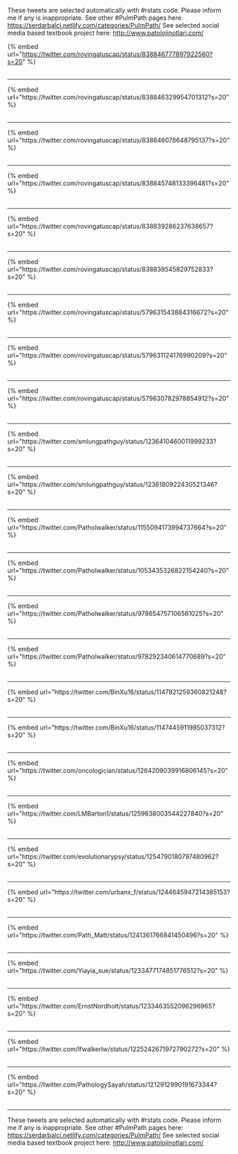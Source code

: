 

These tweets are selected automatically with #rstats code. Please inform me if any is inappropriate.
See other #PulmPath pages here: https://serdarbalci.netlify.com/categories/PulmPath/ 
See selected social media based textbook project here: http://www.patolojinotlari.com/

{% embed url="https://twitter.com/rovingatuscap/status/838846777897922560?s=20" %}<br>
<br>
<hr>
{% embed url="https://twitter.com/rovingatuscap/status/838846329954701312?s=20" %}<br>
<br>
<hr>
{% embed url="https://twitter.com/rovingatuscap/status/838846078648795137?s=20" %}<br>
<br>
<hr>
{% embed url="https://twitter.com/rovingatuscap/status/838845748133396481?s=20" %}<br>
<br>
<hr>
{% embed url="https://twitter.com/rovingatuscap/status/838839286237638657?s=20" %}<br>
<br>
<hr>
{% embed url="https://twitter.com/rovingatuscap/status/838838545829752833?s=20" %}<br>
<br>
<hr>
{% embed url="https://twitter.com/rovingatuscap/status/579631543884316672?s=20" %}<br>
<br>
<hr>
{% embed url="https://twitter.com/rovingatuscap/status/579631124176990209?s=20" %}<br>
<br>
<hr>
{% embed url="https://twitter.com/rovingatuscap/status/579630782978854912?s=20" %}<br>
<br>
<hr>
{% embed url="https://twitter.com/smlungpathguy/status/1236410460011999233?s=20" %}<br>
<br>
<hr>
{% embed url="https://twitter.com/smlungpathguy/status/1236180922430521346?s=20" %}<br>
<br>
<hr>
{% embed url="https://twitter.com/Patholwalker/status/1155094173994737664?s=20" %}<br>
<br>
<hr>
{% embed url="https://twitter.com/Patholwalker/status/1053435326822154240?s=20" %}<br>
<br>
<hr>
{% embed url="https://twitter.com/Patholwalker/status/978654757106561025?s=20" %}<br>
<br>
<hr>
{% embed url="https://twitter.com/Patholwalker/status/978292340614770689?s=20" %}<br>
<br>
<hr>
{% embed url="https://twitter.com/BinXu16/status/1147821259360821248?s=20" %}<br>
<br>
<hr>
{% embed url="https://twitter.com/BinXu16/status/1147445911985037312?s=20" %}<br>
<br>
<hr>
{% embed url="https://twitter.com/oncologician/status/1264209039916806145?s=20" %}<br>
<br>
<hr>
{% embed url="https://twitter.com/LMBarton1/status/1259638003544227840?s=20" %}<br>
<br>
<hr>
{% embed url="https://twitter.com/evolutionarypsy/status/1254790180797480962?s=20" %}<br>
<br>
<hr>
{% embed url="https://twitter.com/urbanx_f/status/1244645947214385153?s=20" %}<br>
<br>
<hr>
{% embed url="https://twitter.com/Path_Matt/status/1241361766841450496?s=20" %}<br>
<br>
<hr>
{% embed url="https://twitter.com/Yiayia_sue/status/1233477174851776512?s=20" %}<br>
<br>
<hr>
{% embed url="https://twitter.com/ErnstNordholt/status/1233463552096296965?s=20" %}<br>
<br>
<hr>
{% embed url="https://twitter.com/lfwalkerlw/status/1225242671972790272?s=20" %}<br>
<br>
<hr>
{% embed url="https://twitter.com/PathologySayah/status/1212912990191673344?s=20" %}<br>
<br>
<hr>


These tweets are selected automatically with #rstats code. Please inform me if any is inappropriate.
See other #PulmPath pages here: https://serdarbalci.netlify.com/categories/PulmPath/ 
See selected social media based textbook project here: http://www.patolojinotlari.com/

